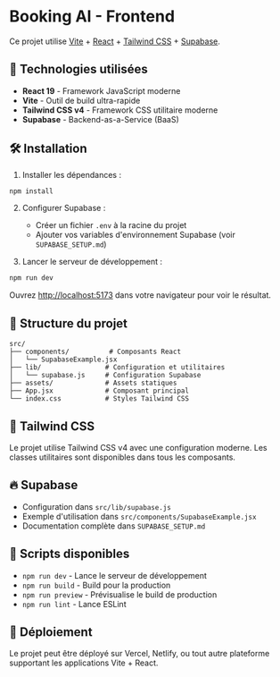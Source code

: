 # Booking AI - Frontend

Ce projet utilise [Vite](https://vitejs.dev/) + [React](https://react.dev/) + [Tailwind CSS](https://tailwindcss.com/) + [Supabase](https://supabase.com/).

## 🚀 Technologies utilisées

- **React 19** - Framework JavaScript moderne
- **Vite** - Outil de build ultra-rapide
- **Tailwind CSS v4** - Framework CSS utilitaire moderne
- **Supabase** - Backend-as-a-Service (BaaS)

## 🛠️ Installation

1. Installer les dépendances :
```bash
npm install
```

2. Configurer Supabase :
   - Créer un fichier `.env` à la racine du projet
   - Ajouter vos variables d'environnement Supabase (voir `SUPABASE_SETUP.md`)

3. Lancer le serveur de développement :
```bash
npm run dev
```

Ouvrez [http://localhost:5173](http://localhost:5173) dans votre navigateur pour voir le résultat.

## 📁 Structure du projet

```
src/
├── components/          # Composants React
│   └── SupabaseExample.jsx
├── lib/                # Configuration et utilitaires
│   └── supabase.js     # Configuration Supabase
├── assets/             # Assets statiques
├── App.jsx             # Composant principal
└── index.css           # Styles Tailwind CSS
```

## 🎨 Tailwind CSS

Le projet utilise Tailwind CSS v4 avec une configuration moderne. Les classes utilitaires sont disponibles dans tous les composants.

## 🔥 Supabase

- Configuration dans `src/lib/supabase.js`
- Exemple d'utilisation dans `src/components/SupabaseExample.jsx`
- Documentation complète dans `SUPABASE_SETUP.md`

## 📝 Scripts disponibles

- `npm run dev` - Lance le serveur de développement
- `npm run build` - Build pour la production
- `npm run preview` - Prévisualise le build de production
- `npm run lint` - Lance ESLint

## 🚀 Déploiement

Le projet peut être déployé sur Vercel, Netlify, ou tout autre plateforme supportant les applications Vite + React.
